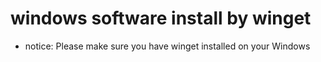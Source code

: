 # windows software install by winget 

- notice: Please make sure you have winget installed on your Windows